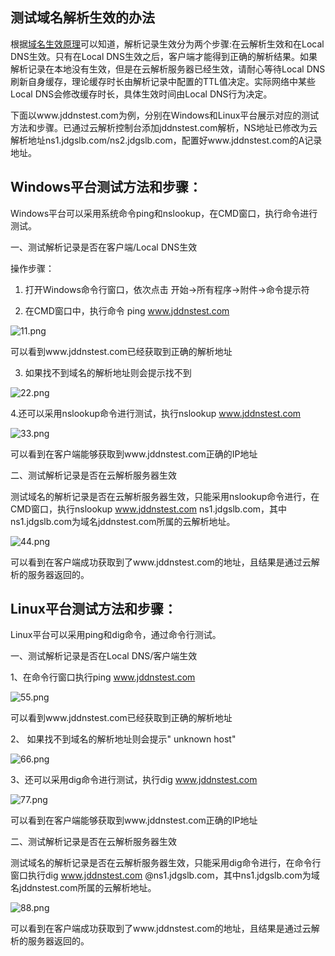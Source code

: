 ## **测试域名解析生效的办法**

根据[域名生效原理](https://github.com/jdcloudcom/cn/blob/edit/documentation/Domain-Name-%26-License/JD-Cloud-DNS/FAQ/Doamin-Effect.md)可以知道，解析记录生效分为两个步骤:在云解析生效和在Local DNS生效。只有在Local DNS生效之后，客户端才能得到正确的解析结果。如果解析记录在本地没有生效，但是在云解析服务器已经生效，请耐心等待Local DNS刷新自身缓存，理论缓存时长由解析记录中配置的TTL值决定。实际网络中某些Local DNS会修改缓存时长，具体生效时间由Local DNS行为决定。

下面以www.jddnstest.com为例，分别在Windows和Linux平台展示对应的测试方法和步骤。已通过云解析控制台添加jddnstest.com解析，NS地址已修改为云解析地址ns1.jdgslb.com/ns2.jdgslb.com，配置好www.jddnstest.com的A记录地址。

## **Windows平台测试方法和步骤：**

Windows平台可以采用系统命令ping和nslookup，在CMD窗口，执行命令进行测试。

一、测试解析记录是否在客户端/Local DNS生效

操作步骤：

1.  打开Windows命令行窗口，依次点击 开始->所有程序->附件->命令提示符

2.  在CMD窗口中，执行命令 ping www.jddnstest.com

![11.png](http://img1.jcloudcs.com/cms/62124ca3-98dd-4892-bb44-528eadb8ed1120180302174149.png)

可以看到www.jddnstest.com已经获取到正确的解析地址

3.  如果找不到域名的解析地址则会提示找不到

![22.png](http://img1.jcloudcs.com/cms/51ec4fe9-5c28-4bce-a877-c6f72c3cc3cf20180302174301.png)

4.还可以采用nslookup命令进行测试，执行nslookup www.jddnstest.com

![33.png](http://img1.jcloudcs.com/cms/d460660e-2268-4d46-ad0e-813dfff1dbd920180302175129.png)

可以看到在客户端能够获取到www.jddnstest.com正确的IP地址

二、测试解析记录是否在云解析服务器生效

测试域名的解析记录是否在云解析服务器生效，只能采用nslookup命令进行，在CMD窗口，执行nslookup www.jddnstest.com ns1.jdgslb.com，其中ns1.jdgslb.com为域名jddnstest.com所属的云解析地址。

![44.png](http://img1.jcloudcs.com/cms/c64afba1-fb02-4e49-812b-1ec17818ac8320180302175530.png)

可以看到在客户端成功获取到了www.jddnstest.com的地址，且结果是通过云解析的服务器返回的。

## **Linux平台测试方法和步骤：**

Linux平台可以采用ping和dig命令，通过命令行测试。

一、测试解析记录是否在Local DNS/客户端生效

1、在命令行窗口执行ping www.jddnstest.com

![55.png](http://img1.jcloudcs.com/cms/f6715889-a5fa-4599-b546-3dff760320e920180302192031.png)

可以看到www.jddnstest.com已经获取到正确的解析地址

2、 如果找不到域名的解析地址则会提示" unknown host"

![66.png](http://img1.jcloudcs.com/cms/980fab9a-d757-47a9-8231-ac09b5219c3b20180302192113.png)

3、还可以采用dig命令进行测试，执行dig www.jddnstest.com

![77.png](http://img1.jcloudcs.com/cms/4d87e44d-c790-4834-85a5-b442581395aa20180302192158.png)

可以看到在客户端能够获取到www.jddnstest.com正确的IP地址

二、测试解析记录是否在云解析服务器生效

测试域名的解析记录是否在云解析服务器生效，只能采用dig命令进行，在命令行窗口执行dig www.jddnstest.com @ns1.jdgslb.com，其中ns1.jdgslb.com为域名jddnstest.com所属的云解析地址。

![88.png](http://img1.jcloudcs.com/cms/d505cc09-9c2b-4dc6-8a2b-15a62859777e20180302192238.png)

可以看到在客户端成功获取到了www.jddnstest.com的地址，且结果是通过云解析的服务器返回的。
